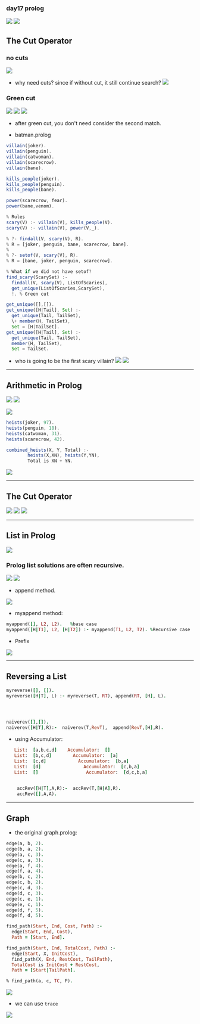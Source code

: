 ### day17 prolog


![](img/2020-05-14-16-34-38.png)
![](img/2020-05-14-16-45-29.png)




## The Cut Operator

### no cuts

![](img/2020-05-14-17-33-53.png)

- why need cuts? since if without cut, it still continue search? 
![](img/2020-05-14-17-34-56.png)


### Green cut

![](img/2020-05-14-17-43-09.png)
![](img/2020-05-14-18-16-09.png)
![](img/2020-05-14-18-17-30.png)

- after green cut, you don't need consider the second match.





- batman.prolog

```js
villain(joker).
villain(penguin).
villain(catwoman).
villain(scarecrow).
villain(bane).

kills_people(joker).
kills_people(penguin).
kills_people(bane).

power(scarecrow, fear).
power(bane,venom).

% Rules
scary(V) :- villain(V), kills_people(V).
scary(V) :- villain(V), power(V,_).

% ?- findall(V, scary(V), R).
% R = [joker, penguin, bane, scarecrow, bane].
% 
% ?- setof(V, scary(V), R).  
% R = [bane, joker, penguin, scarecrow].

% What if we did not have setof?
find_scary(ScarySet) :-
  findall(V, scary(V), ListOfScaries),
  get_unique(ListOfScaries,ScarySet),
  !. % Green cut

get_unique([],[]).
get_unique([H|Tail], Set) :-
  get_unique(Tail, TailSet),
  \+ member(H, TailSet),
  Set = [H|TailSet].
get_unique([H|Tail], Set) :-
  get_unique(Tail, TailSet),
  member(H, TailSet),
  Set = TailSet.
```

- who is going to be the first scary villain?
![](img/2020-04-19-02-34-22.png)
![](img/2020-04-19-02-50-46.png)


---


## Arithmetic in Prolog
![](img/2020-04-19-02-54-59.png)
![](img/2020-04-19-03-06-13.png)

![](img/2020-04-19-03-08-50.png)

```js
heists(joker, 97). 
heists(penguin, 18). 
heists(catwoman, 31). 
heists(scarecrow, 42).

combined_heists(X, Y, Total) :- 
		heists(X,XN), heists(Y,YN), 
		Total is XN + YN.
```
![](img/2020-04-19-03-10-08.png)

---

## The Cut Operator
![](img/2020-04-19-03-13-11.png)
![](img/2020-04-19-03-13-34.png)
![](img/2020-04-19-03-17-04.png)


---


## List in Prolog
![](img/2020-04-19-22-33-26.png)

### Prolog list solutions are often recursive.

![](img/2020-05-14-18-42-45.png)
![](img/2020-05-14-18-59-09.png)

- append method.

![](img/2020-05-14-20-00-44.png)

- myappend method:

```ruby
myappend([], L2, L2).   %base case
myappend([H|T1], L2, [H|T2]) :- myappend(T1, L2, T2). %Recursive case
```

- Prefix

![](img/2020-05-14-20-12-30.png)

---


## Reversing a List

```ruby
myreverse([], []).
myreverse([H|T], L) :- myreverse(T, RT), append(RT, [H], L).




naiverev([],[]).
naiverev([H|T],R):-  naiverev(T,RevT),  append(RevT,[H],R).
```

- using Accumulator:

```ruby
   List:  [a,b,c,d]    Accumulator:  []
   List:  [b,c,d]        Accumulator:  [a]
   List:  [c,d]            Accumulator:  [b,a]
   List:  [d]                Accumulator:  [c,b,a]
   List:  []                  Accumulator:  [d,c,b,a]

 
    accRev([H|T],A,R):-  accRev(T,[H|A],R).
    accRev([],A,A).
```

---


## Graph

- the original graph.prolog:

```ruby
edge(a, b, 2).
edge(b, a, 2).
edge(a, c, 3).
edge(c, a, 3).
edge(a, f, 4).
edge(f, a, 4).
edge(b, c, 2).
edge(c, b, 2).
edge(c, d, 3).
edge(d, c, 3).
edge(c, e, 1).
edge(e, c, 1).
edge(d, f, 5).
edge(f, d, 5).

find_path(Start, End, Cost, Path) :-
  edge(Start, End, Cost),
  Path = [Start, End].

find_path(Start, End, TotalCost, Path) :-
  edge(Start, X, InitCost),
  find_path(X, End, RestCost, TailPath),
  TotalCost is InitCost + RestCost,
  Path = [Start|TailPath].

% find_path(a, c, TC, P).
```

![](img/2020-05-14-23-58-05.png)

- we can use `trace`

![](img/2020-05-15-00-28-57.png)




